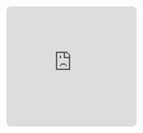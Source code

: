 

<div style="overflow:hidden;margin-left:auto;margin-right:auto;border-radius:10px;width:100%;max-width:300px;position:relative"><div style="width:100%;padding-bottom:92%"></div><iframe width="300" height="276" title="" src="https://snappify.com/embed/ce12d4dd-fdd8-4ed1-92a5-228d5dcd0d9e?responsive" allow="clipboard-write" style="position:absolute;left:0;top:0;width:100%" frameborder="0"></iframe></div>
